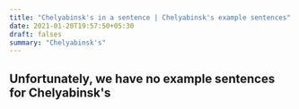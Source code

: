 ```yaml
---
title: "Chelyabinsk's in a sentence | Chelyabinsk's example sentences"
date: 2021-01-20T19:57:50+05:30
draft: falses
summary: "Chelyabinsk's"
---
```

## Unfortunately, we have no example sentences for Chelyabinsk's                 
